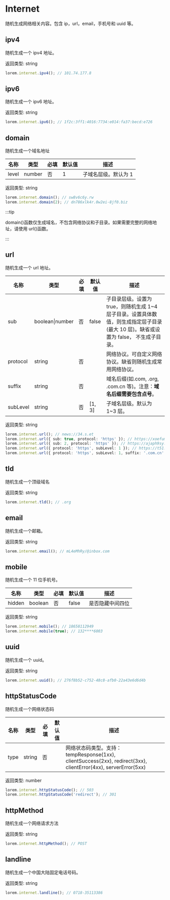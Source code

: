 # Internet

随机生成网络相关内容。包含 ip，url，email，手机号和 uuid 等。

## ipv4

随机生成一个 ipv4 地址。

返回类型: string

```ts
lorem.internet.ipv4(); // 101.74.177.8
```

## ipv6

随机生成一个 ipv6 地址。

返回类型: string

```ts
lorem.internet.ipv6(); // 1f2c:3ff1:4016:7734:e014:fa37:becd:e726
```

## domain

随机生成一个域名地址

| 名称  | 类型   | 必填 | 默认值 | 描述                 |
| ----- | ------ | ---- | ------ | -------------------- |
| level | number | 否   | 1      | 子域名层级。默认为 1 |

返回类型: string

```ts
lorem.internet.domain(); // sw8v6c6y.rw
lorem.internet.domain(2); // dn786xlk4r.0w2ei-8jf0.biz
```

:::tip

domain()函数仅生成域名，不包含网络协议和子目录。如果需要完整的网络地址，请使用 url()函数。

:::

## url

随机生成一个 url 地址。

| 名称 | 类型 | 必填 | 默认值 | 描述 |
| --- | --- | --- | --- | --- |
| sub | boolean\|number | 否 | false | 子目录层级。设置为 true，则随机生成 1~4 层子目录。设置具体数值，则生成指定层子目录(最大 10 层)。缺省或设置为 false， 不生成子目录。 |
| protocol | string | 否 |  | 网络协议。可自定义网络协议。缺省则随机生成常用网络协议。 |
| suffix | string | 否 |  | 域名后缀(如.com, .org, .com.cn 等)。注意：**域名后缀需要包含点号**。 |
| subLevel | string | 否 | [1, 3] | 子域名层级。默认为 1~3 层。 |

返回类型: string

```ts
lorem.internet.url(); // news://34.s.et
lorem.internet.url({ sub: true, protocol: 'https' }); // https://xoefumbzt.hk.cn/kccg
lorem.internet.url({ sub: 2, protocol: 'https' }); // https://ajaph9sy.g3ei.d2xj9og8p.idv
lorem.internet.url({ protocol: 'https', subLevel: 1 }); // https://t51.aero
lorem.internet.url({ protocol: 'https', subLevel: 1, suffix: '.com.cn' }); // https://lpr.com.cn
```

## tld

随机生成一个顶级域名

返回类型: string

```ts
lorem.internet.tld(); // .org
```

## email

随机生成一个邮箱。

返回类型: string

```ts
lorem.internet.email(); // mL4eMhRy/@inbox.com
```

## mobile

随机生成一个 11 位手机号。

| 名称   | 类型    | 必填 | 默认值 | 描述             |
| ------ | ------- | ---- | ------ | ---------------- |
| hidden | boolean | 否   | false  | 是否隐藏中间四位 |

返回类型: string

```ts
lorem.internet.mobile(); // 18658112949
lorem.internet.mobile(true); // 132****6003
```

## uuid

随机生成一个 uuid。

返回类型: string

```ts
lorem.internet.uuid(); // 276f8b52-c752-48c8-afb0-22a43e6d6d4b
```

## httpStatusCode

随机生成一个网络状态码

| 名称 | 类型 | 必填 | 默认值 | 描述 |
| --- | --- | --- | --- | --- |
| type | string | 否 |  | 网络状态码类型。支持：tempResponse(1xx), clientSuccess(2xx), redirect(3xx), clientError(4xx), serverError(5xx) |

返回类型: number

```ts
lorem.internet.httpStatusCode(); // 503
lorem.internet.httpStatusCode('redirect'); // 301
```

## httpMethod

随机生成一个网络请求方法

返回类型: string

```ts
lorem.internet.httpMethod(); // POST
```

## landline

随机生成一个中国大陆固定电话号码。

返回类型: string

```ts
lorem.internet.landline(); // 0718-35113386
```
